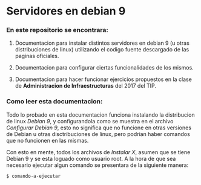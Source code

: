 # Servidores en debian 9

### En este repositorio se encontrara:

1. Documentacion para instalar distintos servidores en debian 9 (u otras distribuciones de linux) utilizando el codigo fuente descargado de las paginas oficiales.

2. Documentacion para configurar ciertas funcionalidades de los mismos.

3. Documentacion para hacer funcionar ejercicios propuestos en la clase de **Administracion de Infraestructuras** del 2017 del TIP.

### Como leer esta documentacion:

Todo lo probado en esta documentacion funciona instalando la distribucion de linux *Debian 9*, y configurandola como se muestra en el archivo *Configurar Debian 9*, esto no significa que no funcione en otras versiones de Debian u otras disctribuciones de linux, pero podrian haber comandos que no funcionen en las mismas.

Con esto en mente, todos los archivos de *Instalar X*, asumen que se tiene Debian 9 y se esta loguado como usuario root. A la hora de que sea necesario ejecutar algun comando se presentara de la siguiente manera:

`$ comando-a-ejecutar`
